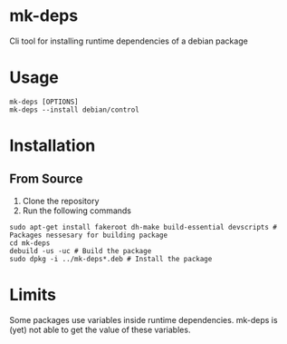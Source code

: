 # mk-deps
Cli tool for installing runtime dependencies of a debian package
# Usage
```
mk-deps [OPTIONS]
mk-deps --install debian/control
```
# Installation

## From Source
1. Clone the repository
2. Run the following commands
```
sudo apt-get install fakeroot dh-make build-essential devscripts # Packages nessesary for building package
cd mk-deps
debuild -us -uc # Build the package
sudo dpkg -i ../mk-deps*.deb # Install the package
```

# Limits

Some packages use variables inside runtime dependencies. mk-deps is (yet) not
able to get the value of these variables. 